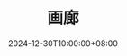 ---
title: '画廊'
date: "2024-12-30T10:00:00+08:00"
type: landing

design:
  spacing: '5rem'

# Page sections
sections:
  - block: markdown
    content:
      title: 2025
      text: |-
        **5月21日**

        记录一下第一次百公里骑行。
        ![cycling_record](/media/gallery/2025/cycling_record.jpg)


  - block: markdown
    content:
      title: 2024
      text: |-
        **5月21日**
        
        逛逛新国立，吸收一下灵气。
        ![science](/media/gallery/2024/science.jpg)

        **2月17日**

        厦门银海路落日。
        ![sunset](/media/gallery/2024/sunset.JPG)

  - block: markdown
    content:
      title: 2023
      text: |-
        **12月16日**

        会发光的吧，老铁。
        ![Bro](/media/gallery/2023/gold_and_iron.JPG)
        ![hongyadong](/media/gallery/2023/hongyadong.JPG)
        
        **12月1日**
        
        两只喵。
        ![bobby](/media/gallery/2023/bobby.JPG)
        ![sis](/media/gallery/2023/sis.JPG)

  - block: markdown
    content:
      title: 2022
      text: |-
        **10月21日**

        两眼发昏。
        ![testing_topo](/media/gallery/2022/testing_topo.JPG)
        
        **6月25日**
        
        毕业咯 🎓 。
        ![master_graduation](/media/gallery/2022/graduation.JPG)
        完成了我小时候的一个梦想！ 
        ![child_graduation](/media/gallery/2022/child_graduation.JPG)

---